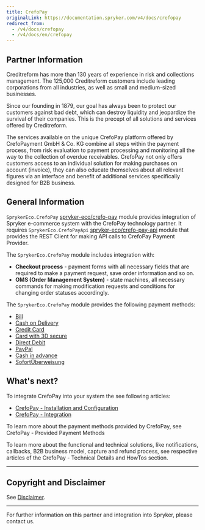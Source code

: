 ```yaml
---
title: CrefoPay
originalLink: https://documentation.spryker.com/v4/docs/crefopay
redirect_from:
  - /v4/docs/crefopay
  - /v4/docs/en/crefopay
---
```


## Partner Information

Creditreform has more than 130 years of experience in risk and collections management. The 125,000 Creditreform customers include leading corporations from all industries, as well as small and medium-sized businesses.

Since our founding in 1879, our goal has always been to protect our customers against bad debt, which can destroy liquidity and jeopardize the survival of their companies. This is the precept of all solutions and services offered by Creditreform.

The services available on the unique CrefoPay platform offered by CrefoPayment GmbH & Co. KG combine all steps within the payment process, from risk evaluation to payment processing and monitoring all the way to the collection of overdue receivables. CrefoPay not only offers customers access to an individual solution for making purchases on account (invoice), they can also educate themselves about all relevant figures via an interface and benefit of additional services specifically designed for B2B business.

## General Information

`SprykerEco.CrefoPay` [spryker-eco/crefo-pay](https://github.com/spryker-eco/crefo-pay) module provides integration of Spryker e-commerce system with the CrefoPay technology partner. It requires `SprykerEco.CrefoPayApi` [spryker-eco/crefo-pay-api](https://github.com/spryker-eco/crefo-pay-api) module that provides the REST Client for making API calls to CrefoPay Payment Provider.

The `SprykerEco.CrefoPay` module includes integration with:

* **Checkout process** - payment forms with all necessary fields that are required to make a payment request, save order information and so on.
* **OMS (Order Management System)** - state machines, all necessary commands for making modification requests and conditions for changing order statuses accordingly.

The `SprykerEco.CrefoPay` module provides the following payment methods:

* [Bill](https://documentation.spryker.com/v4/docs/crefopay-provided-payment-methods#bill)
* [Cash on Delivery](https://documentation.spryker.com/v4/docs/crefopay-provided-payment-methods#cash-on-delivery)
* [Credit Card](https://documentation.spryker.com/v4/docs/crefopay-provided-payment-methods#credit-card)
* [Card with 3D secure](https://documentation.spryker.com/v4/docs/crefopay-provided-payment-methods#credit-card-with-3d-secure)
* [Direct Debit](https://documentation.spryker.com/v4/docs/crefopay-provided-payment-methods#direct-debit)
* [PayPal](https://documentation.spryker.com/v4/docs/crefopay-provided-payment-methods#paypal)
* [Cash in advance](https://documentation.spryker.com/v4/docs/crefopay-provided-payment-methods#cash-in-advance)
* [SofortÜberweisung](https://documentation.spryker.com/v4/docs/crefopay-provided-payment-methods#sofort-berweisung)

## What's next?
To integrate CrefoPay into your system the see following articles:

* [CrefoPay - Installation and Configuration](/docs/scos/dev/technology-partners/202001.0/payment-partners/crefopay/crefopay-config)
* [CrefoPay - Integration](/docs/scos/dev/technology-partners/202001.0/payment-partners/crefopay/crefopay-integr)

To learn more about the payment methods provided by CrefoPay, see CrefoPay - Provided Payment Methods

To learn more about the functional and technical solutions, like notifications, callbacks, B2B business model, capture and refund process, see respective articles of the CrefoPay - Technical Details and HowTos section.

---

## Copyright and Disclaimer

See [Disclaimer](https://github.com/spryker/spryker-documentation).

---
For further information on this partner and integration into Spryker, please contact us.

<div class="hubspot-form js-hubspot-form" data-portal-id="2770802" data-form-id="163e11fb-e833-4638-86ae-a2ca4b929a41" id="hubspot-1"></div>
